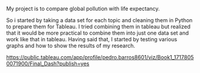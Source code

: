 My project is to compare global pollution with life expectancy.

So i started by taking a data set for each topic and cleaning them in Python to prepare them for Tableau. 
I tried combining them in tableau but realized that it would be more practical to combine them into just one data set and work like that in tableau.
Having said that, I started by testing various graphs and how to show the results of my research.

https://public.tableau.com/app/profile/pedro.barros8601/viz/Book1_17178050071900/Final_Dash?publish=yes

